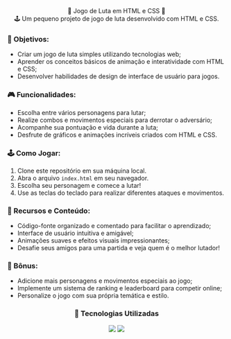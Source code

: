 <div align="center">🥊 Jogo de Luta em HTML e CSS 🥋</div>
<div align="center">🕹️ Um pequeno projeto de jogo de luta desenvolvido com HTML e CSS.</div>

### 📌 Objetivos:

- Criar um jogo de luta simples utilizando tecnologias web;
- Aprender os conceitos básicos de animação e interatividade com HTML e CSS;
- Desenvolver habilidades de design de interface de usuário para jogos.

### 🎮 Funcionalidades:

- Escolha entre vários personagens para lutar;
- Realize combos e movimentos especiais para derrotar o adversário;
- Acompanhe sua pontuação e vida durante a luta;
- Desfrute de gráficos e animações incríveis criados com HTML e CSS.

### 🕹️ Como Jogar:

1. Clone este repositório em sua máquina local.
2. Abra o arquivo `index.html` em seu navegador.
3. Escolha seu personagem e comece a lutar!
4. Use as teclas do teclado para realizar diferentes ataques e movimentos.

### 🎯 Recursos e Conteúdo:

- Código-fonte organizado e comentado para facilitar o aprendizado;
- Interface de usuário intuitiva e amigável;
- Animações suaves e efeitos visuais impressionantes;
- Desafie seus amigos para uma partida e veja quem é o melhor lutador!

### 🎁 Bônus:

- Adicione mais personagens e movimentos especiais ao jogo;
- Implemente um sistema de ranking e leaderboard para competir online;
- Personalize o jogo com sua própria temática e estilo.

### <div align="center">🚀 Tecnologias Utilizadas</div>
<div align="center">
  <img src="https://img.shields.io/badge/HTML5-E34F26?style=for-the-badge&logo=html5&logoColor=white">
  <img src="https://img.shields.io/badge/CSS3-1572B6?style=for-the-badge&logo=css3&logoColor=white">
</div>
